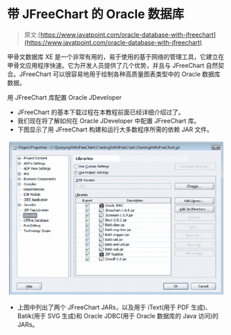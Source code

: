 # 带 JFreeChart 的 Oracle 数据库

> 原文:[https://www.javatpoint.com/oracle-database-with-jfreechart](https://www.javatpoint.com/oracle-database-with-jfreechart)

甲骨文数据库 XE 是一个非常有用的，易于使用的基于网络的管理工具，它建立在甲骨文应用程序快速。它为开发人员提供了几个优势，并且与 JFreeChart 自然契合。JFreeChart 可以很容易地用于绘制各种高质量图表类型中的 Oracle 数据库数据。

用 JFreeChart 库配置 Oracle JDeveloper

*   JFreeChart 的基本下载过程在本教程前面已经详细介绍过了。
*   我们现在将了解如何在 Oracle JDeveloper 中配置 JFreeChart 库。
*   下图显示了用 JFreeChart 构建和运行大多数程序所需的依赖 JAR 文件。

![build and run programs with JFreeChart](img/79b9b9cfd4c682fc7d3843a421ce156e.png)

*   上图中列出了两个 JFreeChart JARs，以及用于 iText(用于 PDF 生成)、Batik(用于 SVG 生成)和 Oracle JDBC(用于 Oracle 数据库的 Java 访问)的 JARs。